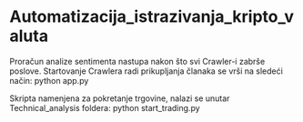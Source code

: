 # Automatizacija_istrazivanja_kripto_valuta

Proračun analize sentimenta nastupa nakon što svi Crawler-i zabrše poslove. Startovanje Crawlera radi prikupljanja članaka se vrši na sledeći način:
  python app.py
  
Skripta namenjena za pokretanje trgovine, nalazi se unutar Technical_analysis foldera:
  python start_trading.py

